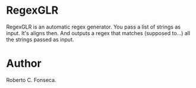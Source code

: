 RegexGLR
========

RegexGLR is an automatic regex generator. You pass a list of strings as input. It's aligns then. And outputs a regex that matches (supposed to...) all the strings passed as input.

Author
=======
Roberto C. Fonseca.
